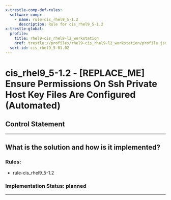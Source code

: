 ```yaml
---
x-trestle-comp-def-rules:
  software-comp:
    - name: rule-cis_rhel9_5-1.2
      description: Rule for cis_rhel9_5-1.2
x-trestle-global:
  profile:
    title: rhel9-cis_rhel9-l2_workstation
    href: trestle://profiles/rhel9-cis_rhel9-l2_workstation/profile.json
  sort-id: cis_rhel9_5-01.02
---
```


# cis_rhel9_5-1.2 - \[REPLACE_ME\] Ensure Permissions On Ssh Private Host Key Files Are Configured (Automated)

## Control Statement

______________________________________________________________________

## What is the solution and how is it implemented?

<!-- For implementation status enter one of: implemented, partial, planned, alternative, not-applicable -->

<!-- Note that the list of rules under ### Rules: is read-only and changes will not be captured after assembly to JSON -->

<!-- Add control implementation description here for control: cis_rhel9_5-1.2 -->

### Rules:

  - rule-cis_rhel9_5-1.2

### Implementation Status: planned

______________________________________________________________________

